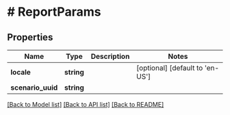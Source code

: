 # # ReportParams

## Properties

Name | Type | Description | Notes
------------ | ------------- | ------------- | -------------
**locale** | **string** |  | [optional] [default to 'en-US']
**scenario_uuid** | **string** |  |

[[Back to Model list]](../../README.md#models) [[Back to API list]](../../README.md#endpoints) [[Back to README]](../../README.md)
